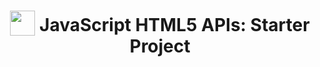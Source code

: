 <h1 align="center">
<img width="40" valign="bottom" src="https://ultimatecourses.com/static/icons/javascript.svg">
JavaScript HTML5 APIs: Starter Project
</h1>
